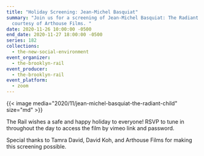 ```yaml
---
title: "Holiday Screening: Jean-Michel Basquiat"
summary: "Join us for a screening of Jean-Michel Basquiat: The Radiant Child
  courtesy of Arthouse Films. "
date: 2020-11-26 10:00:00 -0500
end_date: 2020-11-27 18:00:00 -0500
series: 182
collections:
  - the-new-social-environment
event_organizer:
  - the-brooklyn-rail
event_producer:
  - the-brooklyn-rail
event_platform:
  - zoom
---
```



{{< image media="2020/11/jean-michel-basquiat-the-radiant-child" size="md" >}}

The Rail wishes a safe and happy holiday to everyone! RSVP to tune in throughout the day to access the film by vimeo link and password. 

Special thanks to Tamra David, David Koh, and Arthouse Films for making this screening possible.